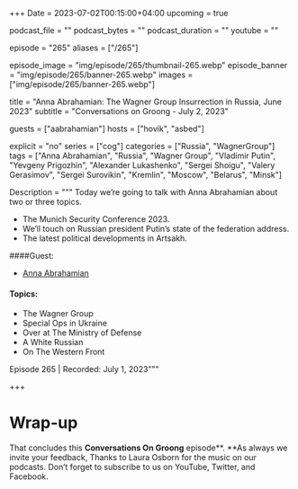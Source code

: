 +++
Date = 2023-07-02T00:15:00+04:00
upcoming = true

podcast_file = ""
podcast_bytes = ""
podcast_duration = ""
youtube = ""

episode = "265"
aliases = ["/265"]

episode_image = "img/episode/265/thumbnail-265.webp"
episode_banner = "img/episode/265/banner-265.webp"
images = ["img/episode/265/banner-265.webp"]

title = "Anna Abrahamian: The Wagner Group Insurrection in Russia, June 2023"
subtitle = "Conversations on Groong - July 2, 2023"

guests = ["aabrahamian"]
hosts = ["hovik", "asbed"]

explicit = "no"
series = ["cog"]
categories = ["Russia", "WagnerGroup"]
tags = ["Anna Abrahamian", "Russia", "Wagner Group", "Vladimir Putin", "Yevgeny Prigozhin", "Alexander Lukashenko", "Sergei Shoigu", "Valery Gerasimov", "Sergei Surovikin", "Kremlin", "Moscow", "Belarus", "Minsk"]

Description = """
Today we’re going to talk with Anna Abrahamian about two or three topics.

* The Munich Security Conference 2023.
* We’ll touch on Russian president Putin’s state of the federation address.
* The latest political developments in Artsakh.

####Guest: 
* [Anna Abrahamian](/guest/aabrahamian)

#### Topics:
* The Wagner Group
* Special Ops in Ukraine
* Over at The Ministry of Defense
* A White Russian
* On The Western Front


Episode 265 | Recorded: July 1, 2023"""

+++



# Wrap-up

That concludes this **Conversations On Groong** episode**. **As always we invite your feedback, Thanks to Laura Osborn for the music on our podcasts. Don’t forget to subscribe to us on YouTube, Twitter, and Facebook.
